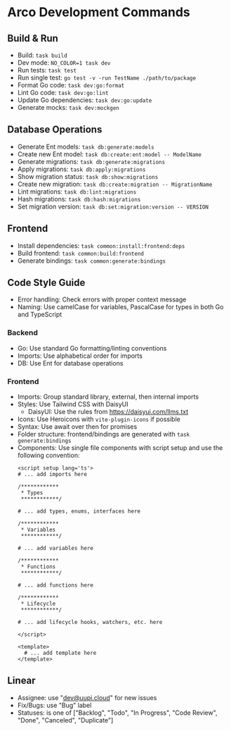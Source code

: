 # Arco Development Commands

## Build & Run
- Build: `task build`
- Dev mode: `NO_COLOR=1 task dev`
- Run tests: `task test`
- Run single test: `go test -v -run TestName ./path/to/package`
- Format Go code: `task dev:go:format`
- Lint Go code: `task dev:go:lint`
- Update Go dependencies: `task dev:go:update`
- Generate mocks: `task dev:mockgen`

## Database Operations
- Generate Ent models: `task db:generate:models`
- Create new Ent model: `task db:create:ent:model -- ModelName`
- Generate migrations: `task db:generate:migrations`
- Apply migrations: `task db:apply:migrations`
- Show migration status: `task db:show:migrations`
- Create new migration: `task db:create:migration -- MigrationName`
- Lint migrations: `task db:lint:migrations`
- Hash migrations: `task db:hash:migrations`
- Set migration version: `task db:set:migration:version -- VERSION`

## Frontend
- Install dependencies: `task common:install:frontend:deps`
- Build frontend: `task common:build:frontend`
- Generate bindings: `task common:generate:bindings`

## Code Style Guide
- Error handling: Check errors with proper context message
- Naming: Use camelCase for variables, PascalCase for types in both Go and TypeScript

### Backend
- Go: Use standard Go formatting/linting conventions
- Imports: Use alphabetical order for imports
- DB: Use Ent for database operations

### Frontend
- Imports: Group standard library, external, then internal imports
- Styles: Use Tailwind CSS with DaisyUI
  - DaisyUI: Use the rules from https://daisyui.com/llms.txt
- Icons: Use Heroicons with `vite-plugin-icons` if possible
- Syntax: Use await over then for promises
- Folder structure: frontend/bindings are generated with `task generate:bindings`
- Components: Use single file components with script setup and use the following convention:
    ```vue
    <script setup lang='ts'>
    # ... add imports here

    /************
     * Types
     ************/

    # ... add types, enums, interfaces here

    /************
     * Variables
     ************/

    # ... add variables here

    /************
     * Functions
     ************/

    # ... add functions here

    /************
     * Lifecycle
     ************/

    # ... add lifecycle hooks, watchers, etc. here

    </script>

    <template>
      # ... add template here
    </template>
    ```

## Linear
- Assignee: use "dev@uupi.cloud" for new issues
- Fix/Bugs: use "Bug" label
- Statuses: is one of ["Backlog", "Todo", "In Progress", "Code Review", "Done", "Canceled", "Duplicate"]
